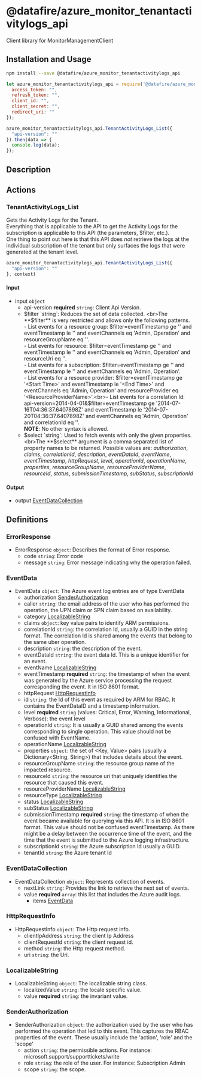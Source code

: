 # @datafire/azure_monitor_tenantactivitylogs_api

Client library for MonitorManagementClient

## Installation and Usage
```bash
npm install --save @datafire/azure_monitor_tenantactivitylogs_api
```
```js
let azure_monitor_tenantactivitylogs_api = require('@datafire/azure_monitor_tenantactivitylogs_api').create({
  access_token: "",
  refresh_token: "",
  client_id: "",
  client_secret: "",
  redirect_uri: ""
});

azure_monitor_tenantactivitylogs_api.TenantActivityLogs_List({
  "api-version": ""
}).then(data => {
  console.log(data);
});
```

## Description



## Actions

### TenantActivityLogs_List
Gets the Activity Logs for the Tenant.<br>Everything that is applicable to the API to get the Activity Logs for the subscription is applicable to this API (the parameters, $filter, etc.).<br>One thing to point out here is that this API does *not* retrieve the logs at the individual subscription of the tenant but only surfaces the logs that were generated at the tenant level.


```js
azure_monitor_tenantactivitylogs_api.TenantActivityLogs_List({
  "api-version": ""
}, context)
```

#### Input
* input `object`
  * api-version **required** `string`: Client Api Version.
  * $filter `string`: Reduces the set of data collected. <br>The **$filter** is very restricted and allows only the following patterns.<br>- List events for a resource group: $filter=eventTimestamp ge '<Start Time>' and eventTimestamp le '<End Time>' and eventChannels eq 'Admin, Operation' and resourceGroupName eq '<ResourceGroupName>'.<br>- List events for resource: $filter=eventTimestamp ge '<Start Time>' and eventTimestamp le '<End Time>' and eventChannels eq 'Admin, Operation' and resourceUri eq '<ResourceURI>'.<br>- List events for a subscription: $filter=eventTimestamp ge '<Start Time>' and eventTimestamp le '<End Time>' and eventChannels eq 'Admin, Operation'.<br>- List events for a resource provider: $filter=eventTimestamp ge '<Start Time>' and eventTimestamp le '<End Time>' and eventChannels eq 'Admin, Operation' and resourceProvider eq '<ResourceProviderName>'.<br>- List events for a correlation Id: api-version=2014-04-01&$filter=eventTimestamp ge '2014-07-16T04:36:37.6407898Z' and eventTimestamp le '2014-07-20T04:36:37.6407898Z' and eventChannels eq 'Admin, Operation' and correlationId eq '<CorrelationID>'.<br>**NOTE**: No other syntax is allowed.
  * $select `string`: Used to fetch events with only the given properties.<br>The **$select** argument is a comma separated list of property names to be returned. Possible values are: *authorization*, *claims*, *correlationId*, *description*, *eventDataId*, *eventName*, *eventTimestamp*, *httpRequest*, *level*, *operationId*, *operationName*, *properties*, *resourceGroupName*, *resourceProviderName*, *resourceId*, *status*, *submissionTimestamp*, *subStatus*, *subscriptionId*

#### Output
* output [EventDataCollection](#eventdatacollection)



## Definitions

### ErrorResponse
* ErrorResponse `object`: Describes the format of Error response.
  * code `string`: Error code
  * message `string`: Error message indicating why the operation failed.

### EventData
* EventData `object`: The Azure event log entries are of type EventData
  * authorization [SenderAuthorization](#senderauthorization)
  * caller `string`: the email address of the user who has performed the operation, the UPN claim or SPN claim based on availability.
  * category [LocalizableString](#localizablestring)
  * claims `object`: key value pairs to identify ARM permissions.
  * correlationId `string`: the correlation Id, usually a GUID in the string format. The correlation Id is shared among the events that belong to the same uber operation.
  * description `string`: the description of the event.
  * eventDataId `string`: the event data Id. This is a unique identifier for an event.
  * eventName [LocalizableString](#localizablestring)
  * eventTimestamp **required** `string`: the timestamp of when the event was generated by the Azure service processing the request corresponding the event. It in ISO 8601 format.
  * httpRequest [HttpRequestInfo](#httprequestinfo)
  * id `string`: the Id of this event as required by ARM for RBAC. It contains the EventDataID and a timestamp information.
  * level **required** `string` (values: Critical, Error, Warning, Informational, Verbose): the event level
  * operationId `string`: It is usually a GUID shared among the events corresponding to single operation. This value should not be confused with EventName.
  * operationName [LocalizableString](#localizablestring)
  * properties `object`: the set of <Key, Value> pairs (usually a Dictionary<String, String>) that includes details about the event.
  * resourceGroupName `string`: the resource group name of the impacted resource.
  * resourceId `string`: the resource uri that uniquely identifies the resource that caused this event.
  * resourceProviderName [LocalizableString](#localizablestring)
  * resourceType [LocalizableString](#localizablestring)
  * status [LocalizableString](#localizablestring)
  * subStatus [LocalizableString](#localizablestring)
  * submissionTimestamp **required** `string`: the timestamp of when the event became available for querying via this API. It is in ISO 8601 format. This value should not be confused eventTimestamp. As there might be a delay between the occurrence time of the event, and the time that the event is submitted to the Azure logging infrastructure.
  * subscriptionId `string`: the Azure subscription Id usually a GUID.
  * tenantId `string`: the Azure tenant Id

### EventDataCollection
* EventDataCollection `object`: Represents collection of events.
  * nextLink `string`: Provides the link to retrieve the next set of events.
  * value **required** `array`: this list that includes the Azure audit logs.
    * items [EventData](#eventdata)

### HttpRequestInfo
* HttpRequestInfo `object`: The Http request info.
  * clientIpAddress `string`: the client Ip Address
  * clientRequestId `string`: the client request id.
  * method `string`: the Http request method.
  * uri `string`: the Uri.

### LocalizableString
* LocalizableString `object`: The localizable string class.
  * localizedValue `string`: the locale specific value.
  * value **required** `string`: the invariant value.

### SenderAuthorization
* SenderAuthorization `object`: the authorization used by the user who has performed the operation that led to this event. This captures the RBAC properties of the event. These usually include the 'action', 'role' and the 'scope'
  * action `string`: the permissible actions. For instance: microsoft.support/supporttickets/write
  * role `string`: the role of the user. For instance: Subscription Admin
  * scope `string`: the scope.


